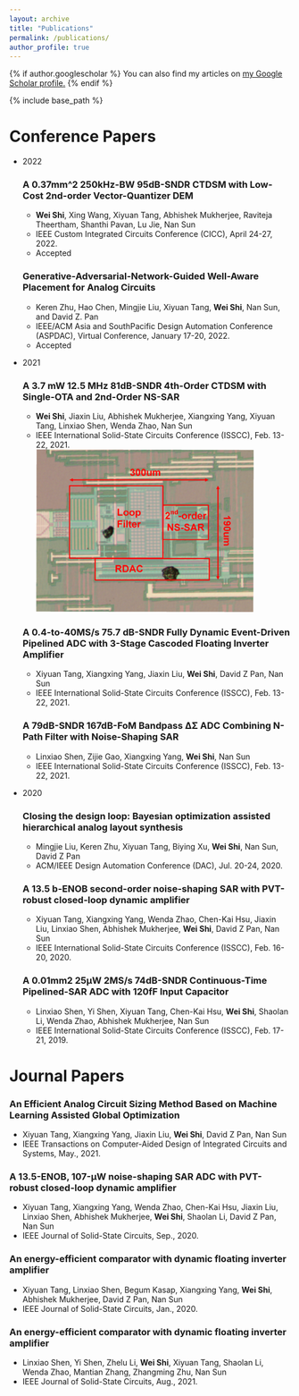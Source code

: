 ```yaml
---
layout: archive
title: "Publications"
permalink: /publications/
author_profile: true
---
```


{% if author.googlescholar %}
  You can also find my articles on <u><a href="{{author.googlescholar}}">my Google Scholar profile</a>.</u>
{% endif %}

{% include base_path %}

Conference Papers
======
* 2022
  ### A 0.37mm^2 250kHz-BW 95dB-SNDR CTDSM with Low-Cost 2nd-order Vector-Quantizer DEM
   * **Wei Shi**, Xing Wang, Xiyuan Tang, Abhishek Mukherjee, Raviteja Theertham, Shanthi Pavan, Lu Jie, Nan Sun
   * IEEE Custom Integrated Circuits Conference (CICC), April 24-27, 2022.
   * Accepted

  ### Generative-Adversarial-Network-Guided  Well-Aware  Placement  for  Analog  Circuits
   * Keren Zhu, Hao Chen, Mingjie Liu, Xiyuan Tang, **Wei Shi**, Nan Sun, and David Z. Pan
   * IEEE/ACM  Asia  and  SouthPacific Design Automation Conference (ASPDAC), Virtual Conference, January 17-20, 2022.
   * Accepted

* 2021
  ### A 3.7 mW 12.5 MHz 81dB-SNDR 4th-Order CTDSM with Single-OTA and 2nd-Order NS-SAR
   * **Wei Shi**, Jiaxin Liu, Abhishek Mukherjee, Xiangxing Yang, Xiyuan Tang, Linxiao Shen, Wenda Zhao, Nan Sun
   * IEEE International Solid-State Circuits Conference (ISSCC), Feb. 13-22, 2021. <br>
     <img src="../images/Figure_set_high_speed_fig7.png" height="291" width="390">
     
  ### A 0.4-to-40MS/s 75.7 dB-SNDR Fully Dynamic Event-Driven Pipelined ADC with 3-Stage Cascoded Floating Inverter Amplifier
   * Xiyuan Tang, Xiangxing Yang, Jiaxin Liu, **Wei Shi**, David Z Pan, Nan Sun
   * IEEE International Solid-State Circuits Conference (ISSCC), Feb. 13-22, 2021. <br>

  ### A 79dB-SNDR 167dB-FoM Bandpass ΔΣ ADC Combining N-Path Filter with Noise-Shaping SAR
   * Linxiao Shen, Zijie Gao, Xiangxing Yang, **Wei Shi**, Nan Sun
   * IEEE International Solid-State Circuits Conference (ISSCC), Feb. 13-22, 2021. <br>

* 2020
  ### Closing the design loop: Bayesian optimization assisted hierarchical analog layout synthesis
   * Mingjie Liu, Keren Zhu, Xiyuan Tang, Biying Xu, **Wei Shi**, Nan Sun, David Z Pan
   * ACM/IEEE Design Automation Conference (DAC), Jul. 20-24, 2020. <br>

  ### A 13.5 b-ENOB second-order noise-shaping SAR with PVT-robust closed-loop dynamic amplifier
   * Xiyuan Tang, Xiangxing Yang, Wenda Zhao, Chen-Kai Hsu, Jiaxin Liu, Linxiao Shen, Abhishek Mukherjee, **Wei Shi**, David Z Pan, Nan Sun
   * IEEE International Solid-State Circuits Conference (ISSCC), Feb. 16-20, 2020. <br>
  
  ### A 0.01mm2 25µW 2MS/s 74dB-SNDR Continuous-Time Pipelined-SAR ADC with 120fF Input Capacitor
   * Linxiao Shen, Yi Shen, Xiyuan Tang, Chen-Kai Hsu, **Wei Shi**, Shaolan Li, Wenda Zhao, Abhishek Mukherjee, Nan Sun
   * IEEE International Solid-State Circuits Conference (ISSCC), Feb. 17-21, 2019. <br>

Journal Papers
======
### An Efficient Analog Circuit Sizing Method Based on Machine Learning Assisted Global Optimization
   * Xiyuan Tang, Xiangxing Yang, Jiaxin Liu, **Wei Shi**, David Z Pan, Nan Sun
   * IEEE Transactions on Computer-Aided Design of Integrated Circuits and Systems, May., 2021. <br>

### A 13.5-ENOB, 107-μW noise-shaping SAR ADC with PVT-robust closed-loop dynamic amplifier
   * Xiyuan Tang, Xiangxing Yang, Wenda Zhao, Chen-Kai Hsu, Jiaxin Liu, Linxiao Shen, Abhishek Mukherjee, **Wei Shi**, Shaolan Li, David Z Pan, Nan Sun
   * IEEE Journal of Solid-State Circuits, Sep., 2020. <br>

### An energy-efficient comparator with dynamic floating inverter amplifier
   * Xiyuan Tang, Linxiao Shen, Begum Kasap, Xiangxing Yang, **Wei Shi**, Abhishek Mukherjee, David Z Pan, Nan Sun
   * IEEE Journal of Solid-State Circuits, Jan., 2020. <br>

### An energy-efficient comparator with dynamic floating inverter amplifier
   * Linxiao Shen, Yi Shen, Zhelu Li, **Wei Shi**, Xiyuan Tang, Shaolan Li, Wenda Zhao, Mantian Zhang, Zhangming Zhu, Nan Sun
   * IEEE Journal of Solid-State Circuits, Aug., 2021. <br>
